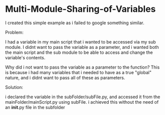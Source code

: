 # Multi-Module-Sharing-of-Variables

I created this simple example as i failed to google something similar.

Problem:

I had a variable in my main script that i wanted to be accessed via my sub module.
I didnt want to pass the variable as a parameter, and i wanted both the main script and the sub module to be able to access and change the variable's contents.

Why did i not want to pass the variable as a parameter to the function?
This is because i had many variables that i needed to have as a true "global" nature, and i didnt want to pass all of these as parameters.

Solution:

i declared the variable in the subFolder/subFile.py, and accessed it from the mainFolder/mainScript.py using subFile.<variable name>
i achieved this without the need of an __init__.py file in the subfolder
